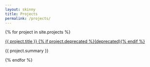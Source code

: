 ```yaml
---
layout: skinny
title: Projects
permalink: /projects/
---
```


{% for project in site.projects %}
  <div class='mb3'>
    <a class='h3 bold black' target='_blank' href='{{ project.url }}'>
      {{ project.title }}
      {% if project.deprecated %}<span class='h6 regular'>(deprecated)</span>{% endif %}
    </a>
    <p>{{ project.summary }}</p>
  </div>
{% endfor %}
